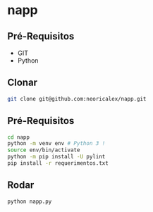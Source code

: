 # napp

## Pré-Requisitos
* GIT
* Python

## Clonar
```bash
git clone git@github.com:neoricalex/napp.git
```

## Pré-Requisitos
```bash
cd napp
python -m venv env # Python 3 !
source env/bin/activate
python -m pip install -U pylint
pip install -r requerimentos.txt
```

## Rodar
```bash
python napp.py
```
